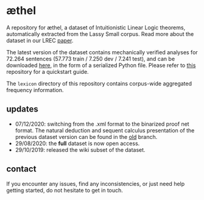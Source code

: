 # æthel
A repository for æthel, a dataset of Intuitionistic Linear Logic theorems, automatically 
extracted from the Lassy Small corpus.
Read more about the dataset in our LREC [paper](http://www.lrec-conf.org/proceedings/lrec2020/pdf/2020.lrec-1.647.pdf).

The latest version of the dataset contains mechanically verified analyses for 72.264 sentences 
(57.773 train / 7.250 dev / 7.241 test), and can be downloaded 
[here](https://surfdrive.surf.nl/files/index.php/s/xCnHPZR2ahkR4dK),
in the form of a serialized Python file.
Please refer to [this](https://github.com/konstantinosKokos/Lassy-TLG-Extraction/) repository for a quickstart guide.

The `lexicon` directory of this repository contains corpus-wide aggregated frequency information.
## updates
* 07/12/2020: switching from the .xml format to the binarized proof net format. The natural deduction and sequent calculus presentation of the previous dataset version can be found in the [old](https://github.com/konstantinosKokos/aethel/tree/old) branch.  
* 29/08/2020: the **full** dataset is now open access.
* 29/10/2019: released the wiki subset of the dataset. 

## contact
If you encounter any issues, find any inconsistencies, or just need help getting started, do not hesitate to get in touch.
